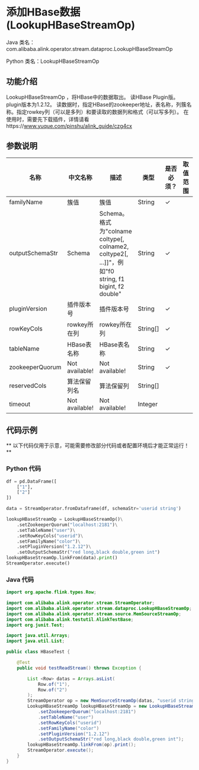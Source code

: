 # 添加HBase数据 (LookupHBaseStreamOp)
Java 类名：com.alibaba.alink.operator.stream.dataproc.LookupHBaseStreamOp

Python 类名：LookupHBaseStreamOp


## 功能介绍
LookupHBaseStreamOp ，将HBase中的数据取出。
读HBase Plugin版。plugin版本为1.2.12。
读数据时，指定HBase的zookeeper地址，表名称，列簇名称。指定rowkey列（可以是多列）和要读取的数据列和格式（可以写多列）。
在使用时，需要先下载插件，详情请看https://www.yuque.com/pinshu/alink_guide/czg4cx

## 参数说明

| 名称 | 中文名称 | 描述 | 类型 | 是否必须？ | 取值范围 | 默认值 |
| --- | --- | --- | --- | --- | --- | --- |
| familyName | 簇值 | 簇值 | String | ✓ |  |  |
| outputSchemaStr | Schema | Schema。格式为"colname coltype[, colname2, coltype2[, ...]]"，例如"f0 string, f1 bigint, f2 double" | String | ✓ |  |  |
| pluginVersion | 插件版本号 | 插件版本号 | String | ✓ |  |  |
| rowKeyCols | rowkey所在列 | rowkey所在列 | String[] | ✓ |  |  |
| tableName | HBase表名称 | HBase表名称 | String | ✓ |  |  |
| zookeeperQuorum | Not available! | Not available! | String | ✓ |  |  |
| reservedCols | 算法保留列名 | 算法保留列 | String[] |  |  | null |
| timeout | Not available! | Not available! | Integer |  |  | 1000 |


## 代码示例

** 以下代码仅用于示意，可能需要修改部分代码或者配置环境后才能正常运行！**

### Python 代码
```python
df = pd.DataFrame([
    ["1"],
    ["2"]
])

data = StreamOperator.fromDataframe(df, schemaStr='userid string')

lookupHBaseStreamOp = LookupHBaseStreamOp()\
    .setZookeeperQuorum("localhost:2181")\
    .setTableName("user")\
    .setRowKeyCols("userid")\
    .setFamilyName("color")\
    .setPluginVersion("1.2.12")\
    .setOutputSchemaStr("red long,black double,green int")
lookupHBaseStreamOp.linkFrom(data).print()
StreamOperator.execute()
```
### Java 代码
```java
import org.apache.flink.types.Row;

import com.alibaba.alink.operator.stream.StreamOperator;
import com.alibaba.alink.operator.stream.dataproc.LookupHBaseStreamOp;
import com.alibaba.alink.operator.stream.source.MemSourceStreamOp;
import com.alibaba.alink.testutil.AlinkTestBase;
import org.junit.Test;

import java.util.Arrays;
import java.util.List;

public class HBaseTest {

	@Test
	public void testReadStream() throws Exception {

		List <Row> datas = Arrays.asList(
			Row.of("1"),
			Row.of("2")
		);
		StreamOperator op = new MemSourceStreamOp(datas, "userid string");
		LookupHBaseStreamOp lookupHBaseStreamOp = new LookupHBaseStreamOp()
			.setZookeeperQuorum("localhost:2181")
			.setTableName("user")
			.setRowKeyCols("userid")
			.setFamilyName("color")
			.setPluginVersion("1.2.12")
			.setOutputSchemaStr("red long,black double,green int");
		lookupHBaseStreamOp.linkFrom(op).print();
		StreamOperator.execute();
	}
}
```
